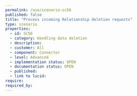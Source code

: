```yaml
---
permalink: /use/scenario-sc56
published: false
title: "Process incoming Relationship deletion requests"
type: scenario
properties:
  - id: SC56
  - category: Handling data deletion
  - description:
  - customer: All
  - component: Connector
  - level: Advanced
  - implementation status: OPEN
  - documentation status: OPEN
  - published:
  - link to lucid:
require:
required_by:
---
```


